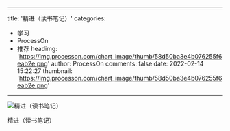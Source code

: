 
---
title: '精进（读书笔记）'
categories: 
 - 学习
 - ProcessOn
 - 推荐
headimg: 'https://img.processon.com/chart_image/thumb/58d50ba3e4b076255f6eab2e.png'
author: ProcessOn
comments: false
date: 2022-02-14 15:22:27
thumbnail: 'https://img.processon.com/chart_image/thumb/58d50ba3e4b076255f6eab2e.png'
---

<div>   
<img class="thumb" alt="精进（读书笔记）" src="https://img.processon.com/chart_image/thumb/58d50ba3e4b076255f6eab2e.png" referrerpolicy="no-referrer">
<p>精进（读书笔记）</p>  
</div>
            